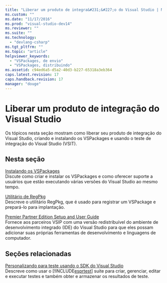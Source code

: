 ```yaml
---
title: "Liberar um produto de integra&#231;&#227;o do Visual Studio | Microsoft Docs"
ms.custom: ""
ms.date: "11/17/2016"
ms.prod: "visual-studio-dev14"
ms.reviewer: ""
ms.suite: ""
ms.technology: 
  - "devlang-csharp"
ms.tgt_pltfrm: ""
ms.topic: "article"
helpviewer_keywords: 
  - "VSPackages, de envio"
  - "VSPackages, distribuindo"
ms.assetid: c94ed6a5-d5a2-40d3-b227-65318a3eb364
caps.latest.revision: 17
caps.handback.revision: 17
manager: "douge"
---
```

# Liberar um produto de integra&#231;&#227;o do Visual Studio
Os tópicos nesta seção mostram como liberar seu produto de integração do Visual Studio, criando e instalando os VSPackages e usando o teste de integração do Visual Studio \(VSIT\).  
  
## Nesta seção  
 [Instalando os VSPackages](../misc/installing-vspackages.md)  
 Discute como criar e instalar os VSPackages e como oferecer suporte a usuários que estão executando várias versões do Visual Studio ao mesmo tempo.  
  
 [Utilitário de RegPkg](../extensibility/internals/regpkg-utility.md)  
 Descreve o utilitário RegPkg, que é usado para registrar um VSPackage e prepará\-lo para implantação.  
  
 [Premier Partner Edition Setup and User Guide](http://msdn.microsoft.com/pt-br/8ee4dad7-95d3-4f2d-a8d4-3ba9a80ecae2)  
 Fornece aos parceiros VSIP com uma versão redistribuível do ambiente de desenvolvimento integrado \(IDE\) do Visual Studio para que eles possam adicionar suas próprias ferramentas de desenvolvimento e linguagens de computador.  
  
## Seções relacionadas  
 [Personalizando para teste usando o SDK do Visual Studio](http://msdn.microsoft.com/pt-br/9cf7a840-dd66-4b00-90f7-e00e40370a69)  
 Descreve como usar o [!INCLUDE[esprtest](../misc/includes/esprtest_md.md)] suite para criar, gerenciar, editar e executar testes e também obter e armazenar os resultados de teste.